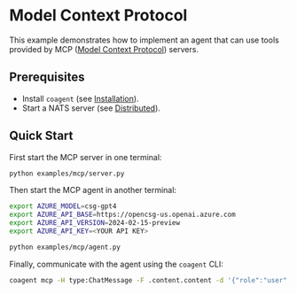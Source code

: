# Model Context Protocol

This example demonstrates how to implement an agent that can use tools provided by MCP ([Model Context Protocol][1]) servers.


## Prerequisites

- Install `coagent` (see [Installation](../../README.md#installation)).
- Start a NATS server (see [Distributed](../../README.md#distributed)).


## Quick Start

First start the MCP server in one terminal:

```bash
python examples/mcp/server.py
```

Then start the MCP agent in another terminal:

```bash
export AZURE_MODEL=csg-gpt4
export AZURE_API_BASE=https://opencsg-us.openai.azure.com
export AZURE_API_VERSION=2024-02-15-preview
export AZURE_API_KEY=<YOUR API KEY>

python examples/mcp/agent.py
```

Finally, communicate with the agent using the `coagent` CLI:

```bash
coagent mcp -H type:ChatMessage -F .content.content -d '{"role":"user","content":"What is the weather like in Beijing"}'
```


[1]: https://modelcontextprotocol.io/
